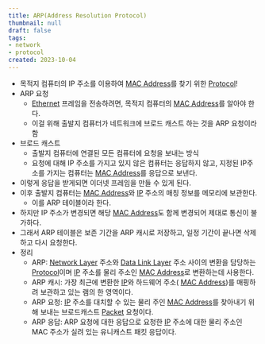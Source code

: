 ```yaml
---
title: ARP(Address Resolution Protocol)
thumbnail: null
draft: false
tags:
- network
- protocol
created: 2023-10-04
---
```


* 목적지 컴퓨터의 IP 주소를 이용하여 [MAC Address](MAC%20Address.md)를 찾기 위한 [Protocol](Development/Network/Protocol.md)!
* ARP 요청
  - [Ethernet](Ethernet.md) 프레임을 전송하려면, 목적지 컴퓨터의 [MAC Address](MAC%20Address.md)를 알아야 한다.
  - 이걸 위해 출발지 컴퓨터가 네트워크에 브로드 캐스트 하는 것을 ARP 요청이라 함
* 브로드 캐스트
  - 출발지 컴퓨터에 연결된 모든 컴퓨터에 요청을 보내는 방식
  - 요청에 대해 IP 주소를 가지고 있지 않은 컴퓨터는 응답하지 않고, 지정된 IP주소를 가지는 컴퓨터는 [MAC Address](MAC%20Address.md)를 응답으로 보낸다.
* 이렇게 응답을 받게되면 이더넷 프레임을 만들 수 있게 된다.
* 이후 출발지 컴퓨터는 [MAC Address](MAC%20Address.md)와 [IP](IP.md) 주소의 매칭 정보를 메모리에 보관한다.
  - 이를 ARP 테이블이라 한다.
* 하지만 IP 주소가 변경되면 해당  [MAC Address](MAC%20Address.md)도 함께 변경되어 제대로 통신이 불가하다.
* 그래서 ARP 테이블은 보존 기간을 ARP 캐시로 저장하고, 일정 기간이 끝나면 삭제하고 다시 요청한다.
* 정리
  - ARP: [Network Layer](Network%20Layer.md) 주소와 [Data Link Layer](Data%20Link%20Layer.md) 주소 사이의 변환을 담당하는 [Protocol](Development/Network/Protocol.md)이며 [IP](IP.md) 주소를 물리 주소인  [MAC Address](MAC%20Address.md)로 변환하는데 사용한다.
  - ARP 캐시: 가장 최근에 변환한 [IP](IP.md)와 하드웨어 주소( [MAC Address](MAC%20Address.md))를 매핑하려 보관하고 있는 램의 한 영역이다.
  - ARP 요청: [IP](IP.md) 주소를 대치할 수 있는 물리 주인  [MAC Address](MAC%20Address.md)를 찾아내기 위해 보내는 브로드캐스트 [Packet](Packet.md) 요청이다.
  - ARP 응답: ARP 요청에 대한 응답으로 요청한 [IP](IP.md) 주소에 대한 물리 주소인 MAC 주소가 실려 있는 유니캐스트 패킷 응답이다.
